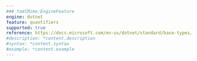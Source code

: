 ```yaml
---
### YamlMime:EngineFeature
engine: dotnet
feature: quantifiers
supported: true
reference: https://docs.microsoft.com/en-us/dotnet/standard/base-types/quantifiers-in-regular-expressions
#description: *content.description
#syntax: *content.syntax
#example: *content.example
---
```

